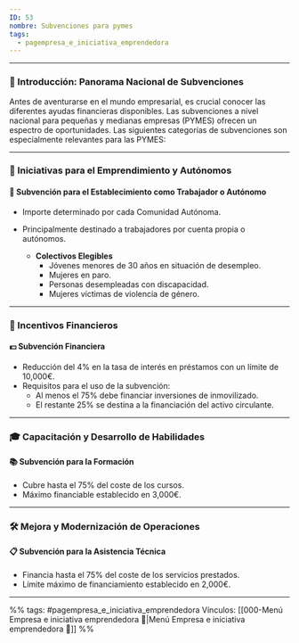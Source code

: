 ```yaml
---
ID: 53
nombre: Subvenciones para pymes
tags:
  - pagempresa_e_iniciativa_emprendedora
---
```

___
### 📌 Introducción: Panorama Nacional de Subvenciones

Antes de aventurarse en el mundo empresarial, es crucial conocer las diferentes ayudas financieras disponibles. Las subvenciones a nivel nacional para pequeñas y medianas empresas (PYMES) ofrecen un espectro de oportunidades. Las siguientes categorías de subvenciones son especialmente relevantes para las PYMES:

---

### 💼 Iniciativas para el Emprendimiento y Autónomos 

#### 🎯 Subvención para el Establecimiento como Trabajador o Autónomo
* Importe determinado por cada Comunidad Autónoma.
* Principalmente destinado a trabajadores por cuenta propia o autónomos.
  
  * **Colectivos Elegibles**
    - Jóvenes menores de 30 años en situación de desempleo.
    - Mujeres en paro.
    - Personas desempleadas con discapacidad.
    - Mujeres víctimas de violencia de género.

---

### 🏦 Incentivos Financieros

#### 💵 Subvención Financiera
* Reducción del 4% en la tasa de interés en préstamos con un límite de 10,000€.
* Requisitos para el uso de la subvención:
  * Al menos el 75% debe financiar inversiones de inmovilizado.
  * El restante 25% se destina a la financiación del activo circulante.

---

### 🎓 Capacitación y Desarrollo de Habilidades

#### 📚 Subvención para la Formación
* Cubre hasta el 75% del coste de los cursos.
* Máximo financiable establecido en 3,000€.

---

### 🛠️ Mejora y Modernización de Operaciones 

#### 📋 Subvención para la Asistencia Técnica
* Financia hasta el 75% del coste de los servicios prestados.
* Límite máximo de financiamiento establecido en 2,000€.

____

%%
tags:  #pagempresa_e_iniciativa_emprendedora 
Vínculos:  [[000-Menú Empresa e iniciativa emprendedora 📃|Menú Empresa e iniciativa emprendedora 📃]]
%%